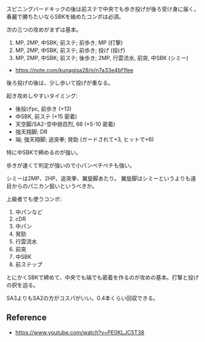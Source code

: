 スピニングバードキックの後は前ステで中央でも歩き投げが後ろ受け身に届く。
春麗で勝ちたいならSBKを絡めたコンボは必須。

次の三つの攻めがまずは基本。

1. MP, 2MP, 中SBK; 前ステ; 前歩き; MP (打撃)
2. MP, 2MP, 中SBK; 前ステ; 前歩き; 投げ (投げ)
3. MP, 2MP, 中SBK; 前ステ; 後歩き; 2MP, 行雲流水, 前突, 中SBK (シミー)

- https://note.com/kunagisa28/n/n7a33e4bf1fee

後ろ投げの後は、少し歩いて投げが重なる。

起き攻めしやすいタイミング:

- 後投げpc, 前歩き (+13)
- 中SBK, 前ステ (+15 密着)
- 天空脚/SA2-空中弱百烈, 66 (+5-10 密着)
- 強天翔脚; DR
- 端; 強天翔脚; 追突拳; 発勁 (ガードされて+3, ヒットで+6)

特に中SBKで締めるのが強い。

歩きが速くて判定が強いので小パンペチペチも強い。

シミーは2MP、2HP、追突拳、翼旋脚あたり。
翼旋脚はシミーというよりも遠目からのパニカン狙いというべきか。

上級者でも使うコンボ:

1. 中パンなど
2. cDR
3. 中パン
4. 発勁
5. 行雲流水
6. 前突
7. 中SBK
8. 前ステップ

とにかくSBKで締めて、中央でも端でも密着を作るのが攻めの基本。打撃と投げの択を迫る。

SA3よりもSA2の方がコスパがいい。0.4本くらい回収できる。

## Reference

- https://www.youtube.com/watch?v=PE0KLJC5T38
